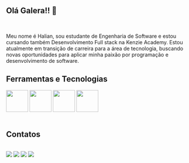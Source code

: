 <h2>Olá Galera!! 👋</h2>
<br>
<p>Meu nome é Halian, sou estudante de Engenharia de Software e estou cursando também Desenvolvimento Full stack na Kenzie Academy. Estou atualmente em transição de carreira para a área de tecnologia, buscando novas oportunidades para aplicar minha paixão por programação e desenvolvimento de software.</p>


<h2>Ferramentas e Tecnologias</h2>
<div>
<img src="https://cdn.jsdelivr.net/gh/devicons/devicon/icons/css3/css3-original.svg" width="60" height="60"/>  
 <img src="https://cdn.jsdelivr.net/gh/devicons/devicon/icons/html5/html5-original.svg" width="60" height="60" />  
 <img src="https://cdn.jsdelivr.net/gh/devicons/devicon/icons/javascript/javascript-original.svg" width="60" height="60" />  
 <img src="https://cdn.jsdelivr.net/gh/devicons/devicon/icons/python/python-original.svg" width="60" height="60" />
</div>

<br>
<h2>Contatos</h2>

<br>
<div>
<a href="https://www.youtube.com/seu-canal-youtube-aqui" target="_blank"><img src="https://img.shields.io/badge/YouTube-FF0000?style=for-the-badge&logo=youtube&logoColor=white" target="_blank"></a>
<a href="https://instagram.com/seu-usuário-instagram-aqui" target="_blank"><img src="https://img.shields.io/badge/-Instagram-%23E4405F?style=for-the-badge&logo=instagram&logoColor=white" target="_blank"></a>
<a href = "mailto:halianrc@hotmail.com"><img src="https://img.shields.io/badge/Gmail-D14836?style=for-the-badge&logo=gmail&logoColor=white" target="_blank"></a>
<a href="https://www.linkedin.com/in/halianrc" target="_blank"><img src="https://img.shields.io/badge/-LinkedIn-%230077B5?style=for-the-badge&logo=linkedin&logoColor=white" target="_blank"></a>   
</div>
<br>
<br>


 

 

<!--
**HalianRC/HalianRC** is a ✨ _special_ ✨ repository because its `README.md` (this file) appears on your GitHub profile.

Here are some ideas to get you started:




- 🔭 I’m currently working on ...
- 🌱 I’m currently learning ...
- 👯 I’m looking to collaborate on ...
- 🤔 I’m looking for help with ...
- 💬 Ask me about ...
- 📫 How to reach me: ...
- 😄 Pronouns: ...
- ⚡ Fun fact: ...
-->

